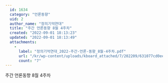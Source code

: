 ```yaml
---
  id: 1634
  category: "언론동향"
  uid: 2
  author_name: "정의기억연대"
  title: "주간 언론동향 8월 4주차"
  created: "2022-09-01 18:13:23"
  updated: "2022-09-01 18:13:49"
  attachments: 
    - 
      label: "정의기억연대_2022-주간-언론-동향_8월-4주차.pdf"
      url: "/kr/wp-content/uploads/kboard_attached/7/202209/631077cd0eebf3990976.pdf"
      count: "7"
---
```

주간 언론동향 8월 4주차